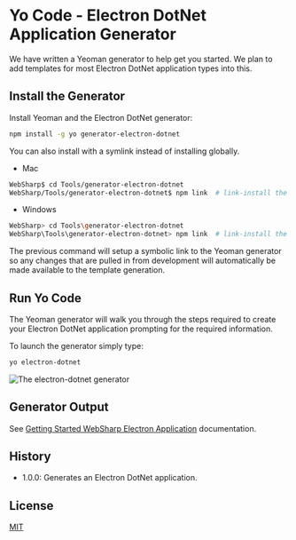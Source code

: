 # Yo Code - Electron DotNet Application Generator

We have written a Yeoman generator to help get you started. We plan to add templates for most Electron DotNet application types into this.

## Install the Generator

Install Yeoman and the Electron DotNet generator:

```bash
npm install -g yo generator-electron-dotnet
```

You can also install with a symlink instead of installing globally.

* Mac

```bash
WebSharp$ cd Tools/generator-electron-dotnet
WebSharp/Tools/generator-electron-dotnet$ npm link  # link-install the `electron-dotnet` generator package
```

* Windows

```bash
WebSharp> cd Tools\generator-electron-dotnet
WebSharp\Tools\generator-electron-dotnet> npm link  # link-install the `electron-dotnet` generator package
```



The previous command will setup a symbolic link to the Yeoman generator so any changes that are pulled in from development will automatically be made available to the template generation.

## Run Yo Code
The Yeoman generator will walk you through the steps required to create your Electron DotNet application prompting for the required information.

To launch the generator simply type:

```bash
yo electron-dotnet
```

![The electron-dotnet generator](./../../docs/getting-started/screenshots/yogen-wsa-mac.png)

## Generator Output

See [Getting Started WebSharp Electron Application](./../../docs/getting-started/getting-started-websharp-electron-application.md) documentation.

## History

* 1.0.0: Generates an Electron DotNet application.

## License

[MIT](LICENSE)
